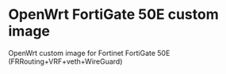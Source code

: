 # OpenWrt FortiGate 50E custom image
OpenWrt custom image for Fortinet FortiGate 50E (FRRouting+VRF+veth+WireGuard)
